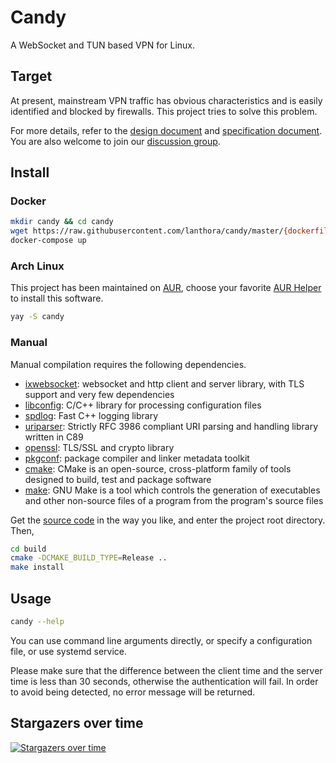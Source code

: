 # Candy

A WebSocket and TUN based VPN for Linux.

## Target

At present, mainstream VPN traffic has obvious characteristics and is easily identified and blocked by firewalls. This project tries to solve this problem.

For more details, refer to the [design document](https://lanthora.github.io/candy/design) and [specification document](https://lanthora.github.io/candy/specification). You are also welcome to join our [discussion group](https://t.me/CandyVPNGroup).

## Install

### Docker

```bash
mkdir candy && cd candy
wget https://raw.githubusercontent.com/lanthora/candy/master/{dockerfile,docker-compose.yml,candy.conf}
docker-compose up
```

### Arch Linux

This project has been maintained on [AUR](https://aur.archlinux.org/packages/candy), choose your favorite [AUR Helper](https://wiki.archlinux.org/title/AUR_helpers) to install this software.

```bash
yay -S candy
```

### Manual

Manual compilation requires the following dependencies.

- [ixwebsocket](https://github.com/machinezone/IXWebSocket): websocket and http client and server library, with TLS support and very few dependencies
- [libconfig](https://github.com/hyperrealm/libconfig): C/C++ library for processing configuration files
- [spdlog](https://github.com/gabime/spdlog): Fast C++ logging library
- [uriparser](https://github.com/uriparser/uriparser): Strictly RFC 3986 compliant URI parsing and handling library written in C89
- [openssl](https://github.com/openssl/openssl): TLS/SSL and crypto library
- [pkgconf](https://github.com/pkgconf/pkgconf): package compiler and linker metadata toolkit 
- [cmake](https://cmake.org): CMake is an open-source, cross-platform family of tools designed to build, test and package software
- [make](https://www.gnu.org/software/make/): GNU Make is a tool which controls the generation of executables and other non-source files of a program from the program's source files

Get the [source code](https://github.com/lanthora/candy) in the way you like, and enter the project root directory. Then,

```bash
cd build
cmake -DCMAKE_BUILD_TYPE=Release ..
make install
```

## Usage

```bash
candy --help
```

You can use command line arguments directly, or specify a configuration file, or use systemd service.

Please make sure that the difference between the client time and the server time is less than 30 seconds, otherwise the authentication will fail. In order to avoid being detected, no error message will be returned.

## Stargazers over time

[![Stargazers over time](https://starchart.cc/lanthora/candy.svg)](https://starchart.cc/lanthora/candy)
